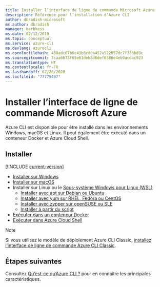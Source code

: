 ```yaml
---
title: Installer l’interface de ligne de commande Microsoft Azure
description: Référence pour l’installation d’Azure CLI
author: dbradish-microsoft
ms.author: dbradish
manager: barbkess
ms.date: 02/12/2019
ms.topic: conceptual
ms.service: azure-cli
ms.devlang: azurecli
ms.openlocfilehash: 438adc67b6c43b8cd0a452a522657dc7f336bd9c
ms.sourcegitcommit: 7caa6673f65e61deb8d6def6386e4eb9acdac923
ms.translationtype: HT
ms.contentlocale: fr-FR
ms.lasthandoff: 02/28/2020
ms.locfileid: "77779497"
---
```

# <a name="install-the-azure-cli"></a>Installer l’interface de ligne de commande Microsoft Azure

Azure CLI est disponible pour être installé dans les environnements Windows, macOS et Linux.  Il peut également être exécuté dans un conteneur Docker et Azure Cloud Shell.

## <a name="install"></a>Installer

[!INCLUDE [current-version](includes/current-version.md)]

* [Installer sur Windows](install-azure-cli-windows.md)
* [Installer sur macOS](install-azure-cli-macos.md)
* Installer sur Linux ou le [Sous-système Windows pour Linux (WSL)](/windows/wsl/about)
  * [Installer avec apt sur Debian ou Ubuntu](install-azure-cli-apt.md)
  * [Installer avec yum sur RHEL, Fedora ou CentOS](install-azure-cli-yum.md)
  * [Installer avec zypper sur openSUSE ou SLE](install-azure-cli-zypper.md)
  * [Installer à partir du script](install-azure-cli-linux.md)
* [Exécuter dans un conteneur Docker](run-azure-cli-docker.md)
* [Exécuter dans Azure Cloud Shell](/azure/cloud-shell/quickstart)

> [!NOTE]
> Si vous utilisez le modèle de déploiement Azure CLI Classic, [installez l’interface de ligne de commande Azure CLI Classic](install-classic-cli.md).

## <a name="next-steps"></a>Étapes suivantes

Consultez [Qu’est-ce qu’Azure CLI ?](what-is-azure-cli.md) pour en connaître les principales caractéristiques.
